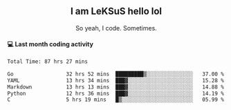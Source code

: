 <h2 align="center">I am LeKSuS hello lol</h2>
<p align="center">So yeah, I code. Sometimes.</p>

#### :computer: Last month coding activity
<!--START_SECTION:waka-->

```txt
Total Time: 87 hrs 27 mins

Go                 32 hrs 52 mins  █████████▒░░░░░░░░░░░░░░░   37.00 %
YAML               13 hrs 34 mins  ███▓░░░░░░░░░░░░░░░░░░░░░   15.28 %
Markdown           13 hrs 13 mins  ███▓░░░░░░░░░░░░░░░░░░░░░   14.88 %
Python             12 hrs 36 mins  ███▓░░░░░░░░░░░░░░░░░░░░░   14.19 %
C                  5 hrs 19 mins   █▒░░░░░░░░░░░░░░░░░░░░░░░   05.99 %
```

<!--END_SECTION:waka-->
